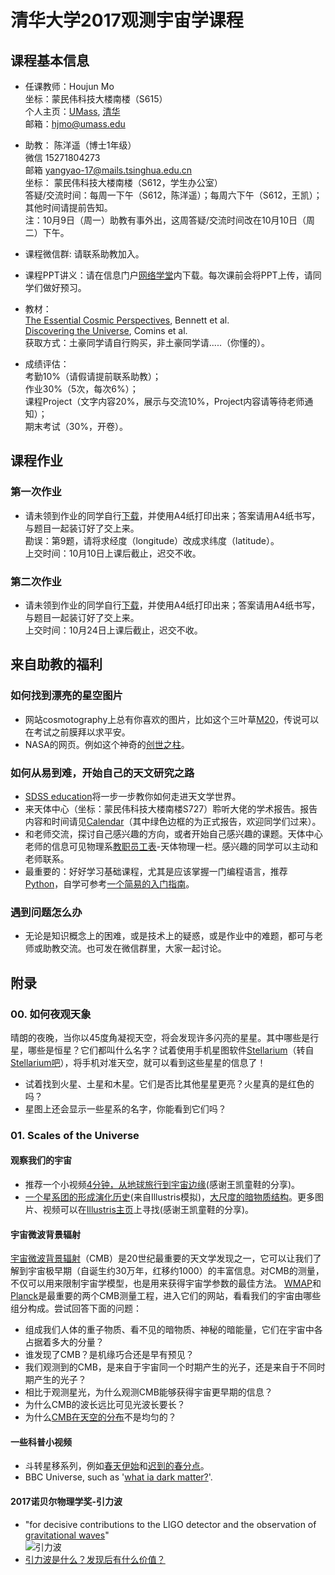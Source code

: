 # 清华大学2017观测宇宙学课程 

## 课程基本信息 
- 任课教师：Houjun Mo  
坐标：蒙民伟科技大楼南楼（S615）  
个人主页：[UMass](http://people.umass.edu/~hjmo/), [清华](http://www.tsinghua.edu.cn/publish/phy/6032/2015/20151229082616908129944/20151229082616908129944_.html)  
邮箱：hjmo@umass.edu

- 助教： 陈洋遥（博士1年级）  
微信 15271804273  
邮箱 yangyao-17@mails.tsinghua.edu.cn  
坐标： 蒙民伟科技大楼南楼（S612，学生办公室）  
答疑/交流时间：每周一下午（S612，陈洋遥）；每周六下午（S612，王凯）；其他时间请提前告知。  
注：10月9日（周一）助教有事外出，这周答疑/交流时间改在10月10日（周二）下午。

- 课程微信群: 请联系助教加入。  
- 课程PPT讲义：请在信息门户[网络学堂](http://info.tsinghua.edu.cn/)内下载。每次课前会将PPT上传，请同学们做好预习。  
- 教材：  
[The Essential Cosmic Perspectives](https://www.amazon.com/The-Essential-Cosmic-Perspective-Edition/dp/0321928083), Bennett et al.  
[Discovering the Universe](https://www.amazon.com/Discovering-Universe-Neil-F-Comins/dp/1464140863/ref=sr_1_1?s=books&ie=UTF8&qid=1505828242&sr=1-1&keywords=discovering+the+universe), Comins et al.  
获取方式：土豪同学请自行购买，非土豪同学请.....（你懂的）。  

- 成绩评估：  
考勤10%（请假请提前联系助教）；  
作业30%（5次，每次6%）；  
课程Project（文字内容20%，展示与交流10%，Project内容请等待老师通知）；  
期末考试（30%，开卷）。  

## 课程作业  
### 第一次作业   
- 请未领到作业的同学自行[下载](https://github.com/ChenYangyao/THU2017ObservationalAstronomy/blob/master/hm1.pdf)，并使用A4纸打印出来；答案请用A4纸书写，与题目一起装订好了交上来。  
勘误：第9题，请将求经度（longitude）改成求纬度（latitude）。   
上交时间：10月10日上课后截止，迟交不收。 

### 第二次作业
- 请未领到作业的同学自行[下载](https://github.com/ChenYangyao/THU2017ObservationalAstronomy/blob/master/hm2.pdf)，并使用A4纸打印出来；答案请用A4纸书写，与题目一起装订好了交上来。  
上交时间：10月24日上课后截止，迟交不收。 


## 来自助教的福利   
###  如何找到漂亮的星空图片  
- 网站cosmotography上总有你喜欢的图片，比如这个三叶草[M20](http://www.cosmotography.com/images/small_ngc6514.html)，传说可以在考试之前膜拜以求平安。  
- NASA的网页。例如这个神奇的[创世之柱](https://www.nasa.gov/multimedia/imagegallery/image_feature_252.html)。  

### 如何从易到难，开始自己的天文研究之路  
- [SDSS education](http://skyserver.sdss.org/dr12/en/proj/basic/solarsystem/solarsystemhome.aspx)将一步一步教你如何走进天文学世界。  
- 来天体中心（坐标：蒙民伟科技大楼南楼S727）聆听大佬的学术报告。报告内容和时间请见[Calendar](http://astro.tsinghua.edu.cn/index.php/events/calendar)（其中绿色边框的为正式报告，欢迎同学们过来）。  
- 和老师交流，探讨自己感兴趣的方向，或者开始自己感兴趣的课题。天体中心老师的信息可见物理系[教职员工表](http://www.tsinghua.edu.cn/publish/phy/5314/index.html)-天体物理一栏。感兴趣的同学可以主动和老师联系。  
- 最重要的：好好学习基础课程，尤其是应该掌握一门编程语言，推荐[Python](https://www.python.org/)，自学可参考[一个简易的入门指南](https://www.liaoxuefeng.com/wiki/001374738125095c955c1e6d8bb493182103fac9270762a000/)。  

### 遇到问题怎么办  
- 无论是知识概念上的困难，或是技术上的疑惑，或是作业中的难题，都可与老师或助教交流。也可发在微信群里，大家一起讨论。  

## 附录   
### 00. 如何夜观天象   
晴朗的夜晚，当你以45度角凝视天空，将会发现许多闪亮的星星。其中哪些是行星，哪些是恒星？它们都叫什么名字？试着使用手机星图软件[Stellarium](https://pan.baidu.com/s/1mhQ5c60)（转自[Stellarium吧](http://tieba.baidu.com/p/5109325762)），将手机对准天空，就可以看到这些星星的信息了！  
- 试着找到火星、土星和木星。它们是否比其他星星更亮？火星真的是红色的吗？  
- 星图上还会显示一些星系的名字，你能看到它们吗？  

### 01. Scales of the Universe   
#### 观察我们的宇宙  
- 推荐一个小视频[4分钟，从地球旅行到宇宙边缘](https://www.bilibili.com/video/av4433339/?from=search&seid=13726920308564500485)(感谢王凯童鞋的分享)。  
- [一个星系团的形成演化历史](http://www.illustris-project.org/movies/illustris_movie_rot_sub_frame.mp4)(来自Illustris模拟)，[大尺度的暗物质结构](http://www.illustris-project.org/movies/illustris_movie_dmdens_z0_slicing.mp4)。更多图片、视频可以在[Illustris主页](http://www.illustris-project.org/media/)上寻找(感谢王凯童鞋的分享)。  
#### 宇宙微波背景辐射  
[宇宙微波背景辐射](https://en.wikipedia.org/wiki/Cosmic_microwave_background)（CMB）是20世纪最重要的天文学发现之一，它可以让我们了解到宇宙极早期（自诞生约30万年，红移约1000）的丰富信息。对CMB的测量，不仅可以用来限制宇宙学模型，也是用来获得宇宙学参数的最佳方法。   [WMAP](https://map.gsfc.nasa.gov/)和[Planck](http://planck.cf.ac.uk/)是最重要的两个CMB测量工程，进入它们的网站，看看我们的宇宙由哪些组分构成。尝试回答下面的问题：  
- 组成我们人体的重子物质、看不见的暗物质、神秘的暗能量，它们在宇宙中各占据着多大的分量？
- 谁发现了CMB？是机缘巧合还是早有预见？
- 我们观测到的CMB，是来自于宇宙同一个时期产生的光子，还是来自于不同时期产生的光子？
- 相比于观测星光，为什么观测CMB能够获得宇宙更早期的信息？
- 为什么CMB的波长远比可见光波长要长？  
- 为什么[CMB在天空的分布](https://map.gsfc.nasa.gov/media/121238/index.html)不是均匀的？ 


#### 一些科普小视频  
- 斗转星移系列，例如[春天伊始](http://www.acfun.cn/v/ac3332225_12)和[迟到的春分点](http://www.acfun.cn/v/ac3332225_13)。 
- BBC Universe, such as '[what ia dark matter?](http://www.bbc.co.uk/science/space/universe/questions_and_ideas/dark_matter/)'.

#### 2017诺贝尔物理学奖-引力波
- "for decisive contributions to the LIGO detector and the observation of [gravitational waves](https://github.com/ChenYangyao/THU2017ObservationalAstronomy/blob/master/GW.png)"  
![引力波](https://github.com/ChenYangyao/THU2017ObservationalAstronomy/blob/master/GW.png) 
- [引力波是什么？发现后有什么价值？](https://www.zhihu.com/question/40299051?sort=created)

